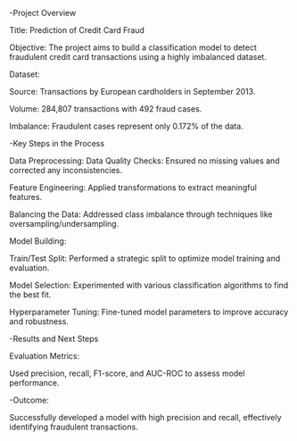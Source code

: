 -Project Overview

Title: Prediction of Credit Card Fraud

Objective: The project aims to build a classification model to detect fraudulent credit card transactions using a highly imbalanced dataset.

Dataset:

Source: Transactions by European cardholders in September 2013.

Volume: 284,807 transactions with 492 fraud cases.

Imbalance: Fraudulent cases represent only 0.172% of the data.


-Key Steps in the Process

Data Preprocessing:
Data Quality Checks: Ensured no missing values and corrected any inconsistencies.

Feature Engineering: Applied transformations to extract meaningful features.

Balancing the Data: Addressed class imbalance through techniques like oversampling/undersampling.

Model Building:

Train/Test Split: Performed a strategic split to optimize model training and evaluation.

Model Selection: Experimented with various classification algorithms to find the best fit.

Hyperparameter Tuning: Fine-tuned model parameters to improve accuracy and robustness.


-Results and Next Steps

Evaluation Metrics:

Used precision, recall, F1-score, and AUC-ROC to assess model performance.


-Outcome:

Successfully developed a model with high precision and recall, effectively identifying fraudulent transactions.
